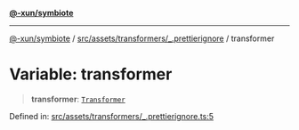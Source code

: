 [**@-xun/symbiote**](../../../../../README.md)

***

[@-xun/symbiote](../../../../../README.md) / [src/assets/transformers/\_.prettierignore](../README.md) / transformer

# Variable: transformer

> **transformer**: [`Transformer`](../../../type-aliases/Transformer.md)

Defined in: [src/assets/transformers/\_.prettierignore.ts:5](https://github.com/Xunnamius/symbiote/blob/25135a1844b8500302680a71b90428852179ec2c/src/assets/transformers/_.prettierignore.ts#L5)
